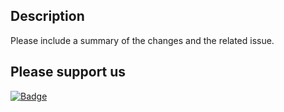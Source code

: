 ## Description

Please include a summary of the changes and the related issue.

## Please support us

[![Badge](https://perk.exchange/img/badges/perk.exchange/%BRANCH%/Payment-Made?cb=1 'Perk Badge')](https://perk.exchange/link/invoice/perk.exchange/%BRANCH% )
